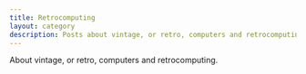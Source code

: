 ```yaml
---
title: Retrocomputing
layout: category
description: Posts about vintage, or retro, computers and retrocomputing.
---
```


About vintage, or retro, computers and retrocomputing.
